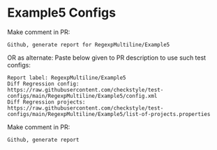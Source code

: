 # Example5 Configs
Make comment in PR:
```
Github, generate report for RegexpMultiline/Example5
```
OR as alternate:
Paste below given to PR description to use such test configs:
```
Report label: RegexpMultiline/Example5
Diff Regression config: https://raw.githubusercontent.com/checkstyle/test-configs/main/RegexpMultiline/Example5/config.xml
Diff Regression projects: https://raw.githubusercontent.com/checkstyle/test-configs/main/RegexpMultiline/Example5/list-of-projects.properties
```
Make comment in PR:
```
Github, generate report
```
